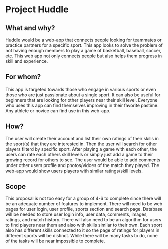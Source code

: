 # Project Huddle

## What and why?
Huddle would be a web-app that connects people looking for teammates or practice partners for a specific sport. This app looks to solve the problem of not having enough members to play a game of basketball, baseball, soccer, etc. This web app not only connects people but also helps them progress in skill and experience. 

## For whom?
This app is targeted towards those who engage in various sports or even those who are just passionate about a single sport. It can also be useful for beginners that are looking for other players near their skill level. Everyone who uses this app can find themselves improving in their favorite pastime. Any athlete or novice can find use in this web-app.

## How?
The user will create their account and list their own ratings of their skills in the sport(s) that they are interested in. Then the user will search for other players filterd by specific sport. After playing a game with each other, the users can rate each others skill levels or simply just add a game to their growing record for others to see. The user would be able to add comments under other users profile and photos/vidoes of the match they played. The web-app would show users players with similar ratings/skill levels. 

## Scope
This proposal is not too easy for a group of 4-6 to complete since there will be an adequate number of features to implement. There will need to be web pages for user login, user profile, sports section and search page. Database will be needed to store user login info, user data, comments, images, ratings, and match history. There will also need to be an algorithm for users to find players near them and also with skills similar to their own. Each sport also has different skills connected to it so the page of ratings for players in different sports will be distinct. While there will be many tasks to do, none of the tasks will be near impossible to complete. 

